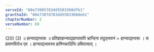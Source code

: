 ```yaml
---
verseId: "68e73085783dd5503360dfb1"
granthaId: "68e7307d783dd5503360deb1"
chapterNumber: 2
verseNumber: 69
---
```


(20) (3) ॥ हान्याद्याभासः ॥ प्रतिज्ञाहान्याद्यप्राप्तावपि भ्रान्दिना तदुद्भावनं = हान्याद्याभासः । स प्रमाणविरोध एव । हान्याद्यभावस्य प्राश्निकादिभिः प्रमितत्वात् ।
